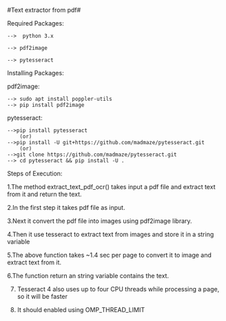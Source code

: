 #Text extractor from pdf#


Required Packages:
	
	-->  python 3.x

	--> pdf2image

	--> pytesseract



Installing Packages:

pdf2image:


	--> sudo apt install poppler-utils
	--> pip install pdf2image

pytesseract:


	-->pip install pytesseract   
		(or)
	-->pip install -U git+https://github.com/madmaze/pytesseract.git
		(or)
	-->git clone https://github.com/madmaze/pytesseract.git 
	--> cd pytesseract && pip install -U .



Steps of Execution:

1.The method extract_text_pdf_ocr() takes input a pdf file and extract text from it and return the text.

2.In the first step it takes pdf file as input.

3.Next it convert the pdf file into images using pdf2image library.

4.Then it use tesseract to extract text from images and store it in a string variable

5.The above function takes ~1.4 sec per page to convert it to image and extract text from it.

6.The function return an string variable contains the text.

7. Tesseract 4 also uses up to four CPU threads while processing a page, so it will be faster

8. It should enabled using OMP_THREAD_LIMIT
	


